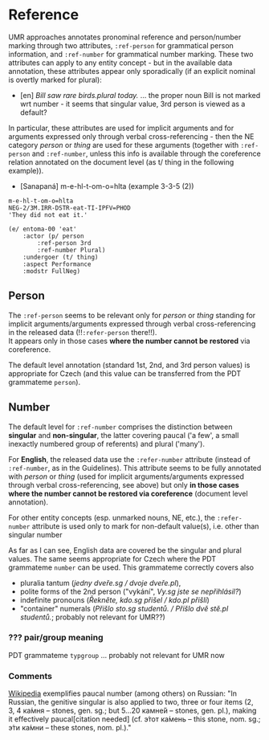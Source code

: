 # Reference

UMR approaches  annotates pronominal reference and person/number marking through two attributes, `:ref-person` for grammatical person information, and `:ref-number` for grammatical number marking. These two attributes can apply to any entity concept - but in the available data annotation, these attributes appear only sporadically (if an explicit nominal is overtly marked for plural):

* [en] _Bill saw rare birds.plural today._ 
... the proper noun Bill is not marked wrt number - it seems that singular value, 3rd person is viewed as a default?

In particular, these attributes are used for implicit arguments and for arguments expressed only through verbal cross-referencing - then the NE category _person_ or _thing_ are used for these arguments (together with `:ref-person` and `:ref-number`, unless this info is available through the coreference relation annotated on the document level (as t/ thing in the following example)). 

* [Sanapaná] m-e-hl-t-om-o=hlta (example 3-3-5 (2))
```
m-e-hl-t-om-o=hlta 
NEG-2/3M.IRR-DSTR-eat-TI-IPFV=PHOD
'They did not eat it.'

(e/ entoma-00 'eat'
	:actor (p/ person
		:ref-person 3rd
		:ref-number Plural)
	:undergoer (t/ thing) 
	:aspect Performance
	:modstr FullNeg)
```


## Person

The `:ref-person` seems to be relevant only for  _person_ or _thing_ standing for implicit arguments/arguments expressed through verbal cross-referencing in the released data (!!`:refer-person` there!!).  
It appears only in those cases **where the number cannot be restored** via coreference.


The default level annotation (standard 1st, 2nd, and 3rd person values) is appropriate for Czech (and this value can be transferred from the PDT grammateme `person`).

## Number

The default level for `:ref-number` comprises the distinction between **singular** and **non-singular**, the latter covering paucal ('a few', a small inexactly numbered group of referents) and plural ('many').

For **English**, the released data use the `:refer-number` attribute (instead of `:ref-number`, as in the Guidelines). This attribute seems to be fully  annotated with  _person_ or _thing_ (used for implicit arguments/arguments expressed through verbal cross-referencing, see above) but only **in those cases where the number cannot be restored via coreference** (document level annotation).  

For other entity concepts (esp. unmarked nouns, NE, etc.), the `:refer-number` attribute is used only to mark for non-default value(s), i.e. other than singular number

As far as I can see, English data are covered be the singular and plural values. The same seems appropriate for Czech where the PDT grammateme `number` can be used. This grammateme correctly covers also 
- pluralia tantum (_jedny dveře.sg / dvoje dveře.pl_),
- polite forms of the 2nd person ("vykání", _Vy.sg jste se nepřihlásil?_)
- indefinite pronouns (_Řekněte, kdo.sg přišel / kdo.pl přišli_)
- "container" numerals (_Přišlo sto.sg studentů. / Přišlo dvě stě.pl studentů._; probably not relevant for UMR??)

### ??? pair/group meaning

PDT grammateme `typgroup` ... probably not relevant for UMR now

### Comments
[Wikipedia](https://en.wikipedia.org/wiki/Grammatical_number#Paucal) exemplifies paucal number (among others) on Russian: "In Russian, the genitive singular is also applied to two, three or four items (2, 3, 4 ка́мня – stones, gen. sg.; but 5...20 камне́й – stones, gen. pl.), making it effectively paucal[citation needed] (cf. э́тот ка́мень – this stone, nom. sg.; э́ти ка́мни – these stones, nom. pl.)."




 

